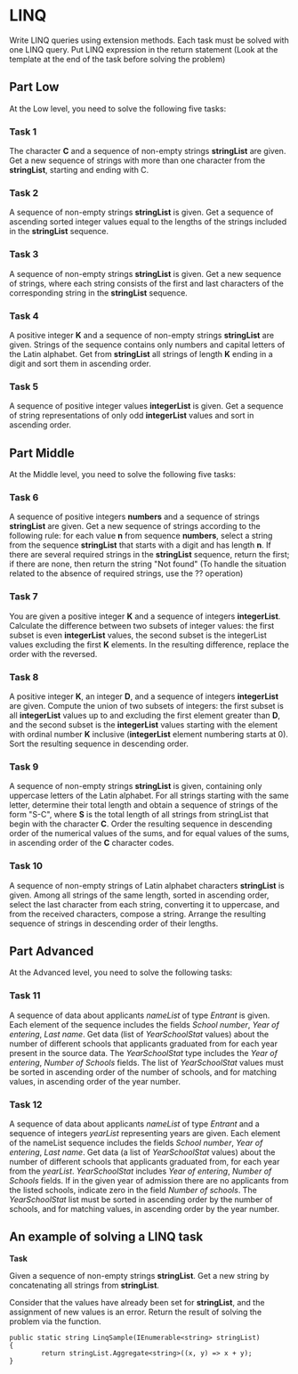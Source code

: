 # LINQ

Write LINQ queries using extension methods. Each task must be solved with
one LINQ query. Put LINQ expression in the return statement (Look at the template at the end of the task before solving the problem)

## Part Low 

At the Low level, you need to solve the following five tasks:

### Task 1
The character **C** and a sequence of non-empty strings **stringList** are given.
Get a new sequence of strings with more than one character from the **stringList**, starting and
ending with C.

### Task 2
A sequence of non-empty strings **stringList** is given.
Get a sequence of ascending sorted integer values equal to the lengths of the strings included
in the **stringList** sequence.

### Task 3
A sequence of non-empty strings **stringList** is given.
Get a new sequence of strings, where each string consists of the first and last characters of the
corresponding string in the **stringList** sequence.

### Task 4
A positive integer **K** and a sequence of non-empty strings **stringList** are given. Strings of the
sequence contains only numbers and capital letters of the Latin alphabet.
Get from **stringList** all strings of length **K** ending in a digit and sort them in ascending order.

### Task 5
A sequence of positive integer values **integerList** is given.
Get a sequence of string representations of only odd **integerList** values and sort in ascending
order.

## Part Middle

At the Middle level, you need to solve the following five tasks:

### Task 6

A sequence of positive integers **numbers** and a sequence of strings **stringList** are given.
Get a new sequence of strings according to the following rule: for each value **n** from sequence
**numbers**, select a string from the sequence **stringList** that starts with a digit and has length **n**. If
there are several required strings in the **stringList** sequence, return the first; if there are none,
then return the string "Not found" (To handle the situation related to the absence of required
strings, use the ?? operation)

### Task 7
You are given a positive integer **K** and a sequence of integers **integerList**.
Calculate the difference between two subsets of integer values: the first subset is even
**integerList** values, the second subset is the integerList values excluding the first **K** elements.
In the resulting difference, replace the order with the reversed.

### Task 8
A positive integer **K**, an integer **D**, and a sequence of integers **integerList** are given.
Compute the union of two subsets of integers: the first subset is all **integerList** values up to
and excluding the first element greater than **D**, and the second subset is the **integerList** values
starting with the element with ordinal number **K** inclusive (**integerList** element numbering
starts at 0). Sort the resulting sequence in descending order.

### Task 9
A sequence of non-empty strings **stringList** is given, containing only uppercase letters of the
Latin alphabet.
For all strings starting with the same letter, determine their total length and obtain a sequence
of strings of the form "S-C", where **S** is the total length of all strings from stringList that begin
with the character **C**. Order the resulting sequence in descending order of the numerical values
of the sums, and for equal values of the sums, in ascending order of the **C** character codes.

### Task 10
A sequence of non-empty strings of Latin alphabet characters **stringList** is given.
Among all strings of the same length, sorted in ascending order, select the last character from
each string, converting it to uppercase, and from the received characters, compose a string.
Arrange the resulting sequence of strings in descending order of their lengths.

## Part Advanced

At the Advanced level, you need to solve the following tasks:

### Task 11
A sequence of data about applicants _nameList_ of type _Entrant_ is given. Each element of the
sequence includes the fields _School number_, _Year of entering_, _Last name_.
Get data (list of _YearSchoolStat_ values) about the number of different schools that applicants
graduated from for each year present in the source data. The _YearSchoolStat_ type includes the
_Year of entering_, _Number of Schools_ fields. The list of _YearSchoolStat_ values must be
sorted in ascending order of the number of schools, and for matching values, in ascending order
of the year number.

### Task 12
A sequence of data about applicants _nameList_ of type _Entrant_ and a sequence of integers
_yearList_ representing years are given. Each element of the nameList sequence includes the
fields _School number_, _Year of entering_, _Last name_.
Get data (a list of _YearSchoolStat_ values) about the number of different schools that applicants
graduated from, for each year from the _yearList_. _YearSchoolStat_ includes _Year of entering_,
_Number of Schools_ fields. If in the given year of admission there are no applicants from the
listed schools, indicate zero in the field _Number of schools_. The _YearSchoolStat_ list must be
sorted in ascending order by the number of schools, and for matching values, in ascending
order by the year number.

## An example of solving a LINQ task

**Task** 

Given a sequence of non-empty strings **stringList**. Get a new 
string by concatenating all strings from **stringList**.

Consider that the values have already been set for **stringList**, and the
assignment of new values is an error.
Return the result of solving the problem via the function.

```
public static string LinqSample(IEnumerable<string> stringList)
{
        return stringList.Aggregate<string>((x, y) => x + y);
}
```
